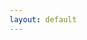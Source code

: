 ```yaml
---
layout: default
---
```


<html>
<style>
body { display: flex; flex-wrap: wrap; }
img { width: 64px; margin: 10px; }
</style>
<script src="https://cdnjs.cloudflare.com/ajax/libs/web3/1.7.0-rc.0/web3.min.js"></script>
<script src="https://unpkg.com/f0js/dist/f0.js"></script>
<script>
document.addEventListener("DOMContentLoaded", async () => {
  const f0 = new F0();
  await f0.init({
    web3: new Web3(window.ethereum),
    contract: "0x9500aEe4F34681D38D2f53C634b36b9CCc236d10",
  })
  for(let i=1; i<=42; i++) {
    let token = await f0.get(i);
    let el = document.createElement("img")
    el.src= token.converted.image
    document.body.appendChild(el)
  }
})
</script>
</html>